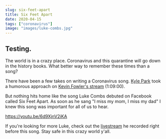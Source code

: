 ```yaml
---
slug: six-feet-apart
title: Six Feet Apart
date: 2020-04-15
tags: ["coronavirus"]
image: "images/luke-combs.jpg"
---
```


## Testing.

The world is in a crazy place. Coronavirus and this quarantine will go down in the history books. What better way to remember these times than a song?

There have been a few takes on writing a Coronavirus song. [Kyle Park][kyle-park] took a humorous approach on [Kevin Fowler's stream][kevin-fowler] (1:09:00).

But nothing hits home like the song Luke Combs debuted on Facebook called Six Feet Apart. As soon as he sang "I miss my mom, I miss my dad" I knew this song was important for all of us to hear.

https://youtu.be/6d9XjnV2iKA

If you're looking for more Luke, check out the [livestream][livestream] he recorded right before this song. Stay safe in this crazy world y'all.

[kyle-park]: https://www.kylepark.com
[kevin-fowler]: https://www.facebook.com/KevinFowlerMusic/videos/153991239342416
[livestream]: https://www.facebook.com/207710979309900/videos/872678419847776

